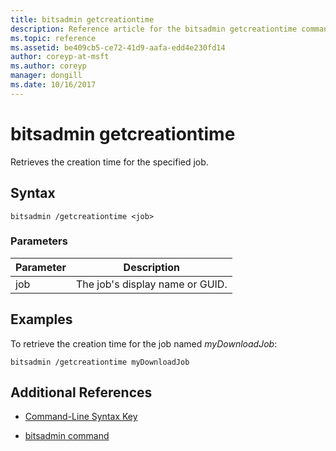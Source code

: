 ```yaml
---
title: bitsadmin getcreationtime
description: Reference article for the bitsadmin getcreationtime command, which retrieves the creation time for the specified job.
ms.topic: reference
ms.assetid: be409cb5-ce72-41d9-aafa-edd4e230fd14
author: coreyp-at-msft
ms.author: coreyp
manager: dongill
ms.date: 10/16/2017
---
```


# bitsadmin getcreationtime

Retrieves the creation time for the specified job.

## Syntax

```
bitsadmin /getcreationtime <job>
```

### Parameters

| Parameter | Description |
| -------------- | -------------- |
| job | The job's display name or GUID. |

## Examples

To retrieve the creation time for the job named *myDownloadJob*:

```
bitsadmin /getcreationtime myDownloadJob
```

## Additional References

- [Command-Line Syntax Key](command-line-syntax-key.md)

- [bitsadmin command](bitsadmin.md)
